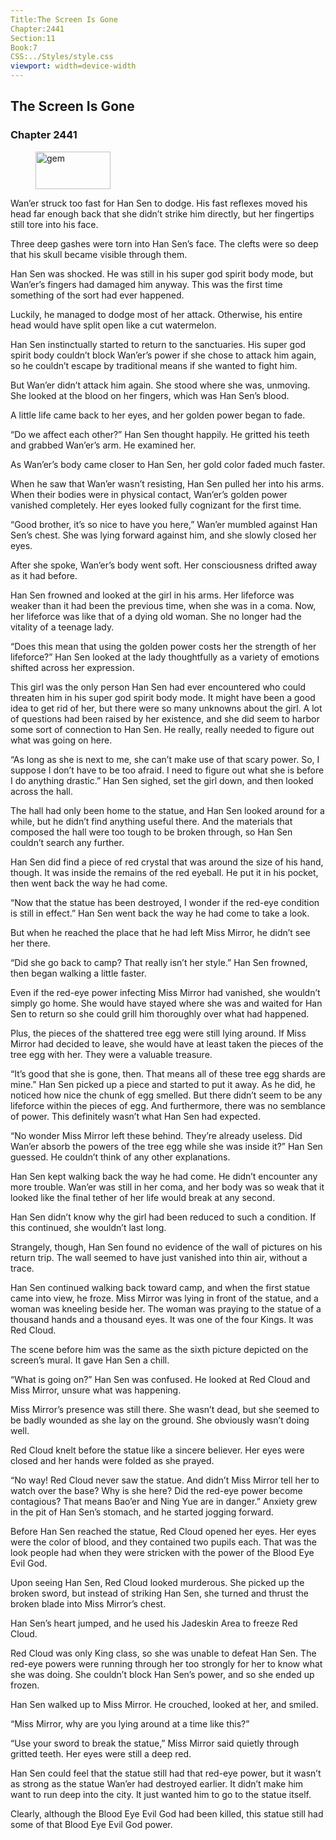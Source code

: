 ```yaml
---
Title:The Screen Is Gone 
Chapter:2441 
Section:11 
Book:7 
CSS:../Styles/style.css 
viewport: width=device-width
---
```

  
## The Screen Is Gone
### Chapter 2441
  
<figure>
	<img src="../Images/gem.gif" alt="gem" id="gem" width="120" height="60" />
</figure>
  

  
Wan’er struck too fast for Han Sen to dodge. His fast reflexes moved his head far enough back that she didn’t strike him directly, but her fingertips still tore into his face.

Three deep gashes were torn into Han Sen’s face. The clefts were so deep that his skull became visible through them.

Han Sen was shocked. He was still in his super god spirit body mode, but Wan’er’s fingers had damaged him anyway. This was the first time something of the sort had ever happened.

Luckily, he managed to dodge most of her attack. Otherwise, his entire head would have split open like a cut watermelon.

Han Sen instinctually started to return to the sanctuaries. His super god spirit body couldn’t block Wan’er’s power if she chose to attack him again, so he couldn’t escape by traditional means if she wanted to fight him.

But Wan’er didn’t attack him again. She stood where she was, unmoving. She looked at the blood on her fingers, which was Han Sen’s blood.

A little life came back to her eyes, and her golden power began to fade.

“Do we affect each other?” Han Sen thought happily. He gritted his teeth and grabbed Wan’er’s arm. He examined her.

As Wan’er’s body came closer to Han Sen, her gold color faded much faster.

When he saw that Wan’er wasn’t resisting, Han Sen pulled her into his arms. When their bodies were in physical contact, Wan’er’s golden power vanished completely. Her eyes looked fully cognizant for the first time.

“Good brother, it’s so nice to have you here,” Wan’er mumbled against Han Sen’s chest. She was lying forward against him, and she slowly closed her eyes.

After she spoke, Wan’er’s body went soft. Her consciousness drifted away as it had before.

Han Sen frowned and looked at the girl in his arms. Her lifeforce was weaker than it had been the previous time, when she was in a coma. Now, her lifeforce was like that of a dying old woman. She no longer had the vitality of a teenage lady.

“Does this mean that using the golden power costs her the strength of her lifeforce?” Han Sen looked at the lady thoughtfully as a variety of emotions shifted across her expression.

This girl was the only person Han Sen had ever encountered who could threaten him in his super god spirit body mode. It might have been a good idea to get rid of her, but there were so many unknowns about the girl. A lot of questions had been raised by her existence, and she did seem to harbor some sort of connection to Han Sen. He really, really needed to figure out what was going on here.

“As long as she is next to me, she can’t make use of that scary power. So, I suppose I don’t have to be too afraid. I need to figure out what she is before I do anything drastic.” Han Sen sighed, set the girl down, and then looked across the hall.

The hall had only been home to the statue, and Han Sen looked around for a while, but he didn’t find anything useful there. And the materials that composed the hall were too tough to be broken through, so Han Sen couldn’t search any further.

Han Sen did find a piece of red crystal that was around the size of his hand, though. It was inside the remains of the red eyeball. He put it in his pocket, then went back the way he had come.

“Now that the statue has been destroyed, I wonder if the red-eye condition is still in effect.” Han Sen went back the way he had come to take a look.

But when he reached the place that he had left Miss Mirror, he didn’t see her there.

“Did she go back to camp? That really isn’t her style.” Han Sen frowned, then began walking a little faster.

Even if the red-eye power infecting Miss Mirror had vanished, she wouldn’t simply go home. She would have stayed where she was and waited for Han Sen to return so she could grill him thoroughly over what had happened.

Plus, the pieces of the shattered tree egg were still lying around. If Miss Mirror had decided to leave, she would have at least taken the pieces of the tree egg with her. They were a valuable treasure.

“It’s good that she is gone, then. That means all of these tree egg shards are mine.” Han Sen picked up a piece and started to put it away. As he did, he noticed how nice the chunk of egg smelled. But there didn’t seem to be any lifeforce within the pieces of egg. And furthermore, there was no semblance of power. This definitely wasn’t what Han Sen had expected.

“No wonder Miss Mirror left these behind. They’re already useless. Did Wan’er absorb the powers of the tree egg while she was inside it?” Han Sen guessed. He couldn’t think of any other explanations.

Han Sen kept walking back the way he had come. He didn’t encounter any more trouble. Wan’er was still in her coma, and her body was so weak that it looked like the final tether of her life would break at any second.

Han Sen didn’t know why the girl had been reduced to such a condition. If this continued, she wouldn’t last long.

Strangely, though, Han Sen found no evidence of the wall of pictures on his return trip. The wall seemed to have just vanished into thin air, without a trace.

Han Sen continued walking back toward camp, and when the first statue came into view, he froze. Miss Mirror was lying in front of the statue, and a woman was kneeling beside her. The woman was praying to the statue of a thousand hands and a thousand eyes. It was one of the four Kings. It was Red Cloud.

The scene before him was the same as the sixth picture depicted on the screen’s mural. It gave Han Sen a chill.

“What is going on?” Han Sen was confused. He looked at Red Cloud and Miss Mirror, unsure what was happening.

Miss Mirror’s presence was still there. She wasn’t dead, but she seemed to be badly wounded as she lay on the ground. She obviously wasn’t doing well.

Red Cloud knelt before the statue like a sincere believer. Her eyes were closed and her hands were folded as she prayed.

“No way! Red Cloud never saw the statue. And didn’t Miss Mirror tell her to watch over the base? Why is she here? Did the red-eye power become contagious? That means Bao’er and Ning Yue are in danger.” Anxiety grew in the pit of Han Sen’s stomach, and he started jogging forward.

Before Han Sen reached the statue, Red Cloud opened her eyes. Her eyes were the color of blood, and they contained two pupils each. That was the look people had when they were stricken with the power of the Blood Eye Evil God.

Upon seeing Han Sen, Red Cloud looked murderous. She picked up the broken sword, but instead of striking Han Sen, she turned and thrust the broken blade into Miss Mirror’s chest.

Han Sen’s heart jumped, and he used his Jadeskin Area to freeze Red Cloud.

Red Cloud was only King class, so she was unable to defeat Han Sen. The red-eye powers were running through her too strongly for her to know what she was doing. She couldn’t block Han Sen’s power, and so she ended up frozen.

Han Sen walked up to Miss Mirror. He crouched, looked at her, and smiled.

“Miss Mirror, why are you lying around at a time like this?”

“Use your sword to break the statue,” Miss Mirror said quietly through gritted teeth. Her eyes were still a deep red.

Han Sen could feel that the statue still had that red-eye power, but it wasn’t as strong as the statue Wan’er had destroyed earlier. It didn’t make him want to run deep into the city. It just wanted him to go to the statue itself.

Clearly, although the Blood Eye Evil God had been killed, this statue still had some of that Blood Eye Evil God power.